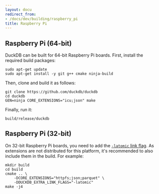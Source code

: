 ```yaml
---
layout: docu
redirect_from:
- /docs/dev/building/raspberry_pi
title: Raspberry Pi
---
```


## Raspberry Pi (64-bit)

DuckDB can be built for 64-bit Raspberry Pi boards. First, install the required build packages:

```batch
sudo apt-get update
sudo apt-get install -y git g++ cmake ninja-build
```

Then, clone and build it as follows:

```batch
git clone https://github.com/duckdb/duckdb
cd duckdb
GEN=ninja CORE_EXTENSIONS="icu;json" make
```

Finally, run it:

```batch
build/release/duckdb
```

## Raspberry Pi (32-bit)

On 32-bit Raspberry Pi boards, you need to add the [`-latomic` link flag](https://github.com/duckdb/duckdb/issues/13855#issuecomment-2341539339).
As extensions are not distributed for this platform, it's recommended to also include them in the build.
For example:

```batch
mkdir build
cd build
cmake .. \
    -DCORE_EXTENSIONS="httpfs;json;parquet" \
    -DDUCKDB_EXTRA_LINK_FLAGS="-latomic"
make -j4
```
